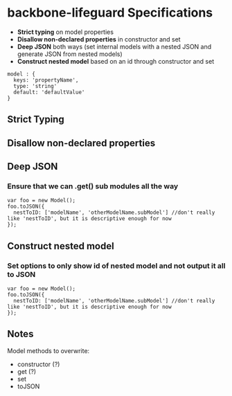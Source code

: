 # backbone-lifeguard Specifications


* **Strict typing** on model properties
* **Disallow non-declared properties** in constructor and set
* **Deep JSON** both ways (set internal models with a nested JSON and generate JSON from nested models)
* **Construct nested model** based on an id through constructor and set

```
model : {
  keys: 'propertyName',
  type: 'string'
  default: 'defaultValue'
}
```

## Strict Typing

## Disallow non-declared properties

## Deep JSON

### Ensure that we can .get() sub modules all the way

```
var foo = new Model();
foo.toJSON({
  nestToID: ['modelName', 'otherModelName.subModel'] //don't really like 'nestToID', but it is descriptive enough for now 
});
```

## Construct nested model

### Set options to only show id of nested model and not output it all to JSON

```
var foo = new Model();
foo.toJSON({
  nestToID: ['modelName', 'otherModelName.subModel'] //don't really like 'nestToID', but it is descriptive enough for now 
});
```

## Notes

Model methods to overwrite:

* constructor (?)
* get (?)
* set
* toJSON





